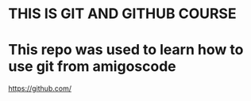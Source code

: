 # THIS IS GIT AND GITHUB COURSE
# This repo was used to learn how to use git from amigoscode
https://github.com/
